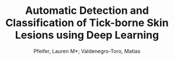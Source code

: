 ---
paperId: 34
author: Pfeifer, Lauren M*; Valdenegro-Toro, Matias
publicationauthor: Pfeifer, L. M.
title: Automatic Detection and Classification of Tick-borne Skin Lesions using Deep Learning
pdf: Pfeifer_ValdenegroToro_ShortPres_34.pdf
poster: Pfeifer_ValdenegroToro_ShortPres_34.png
alt: --
type: Poster
topic: Deep Learning
link: https://research.latinxinai.org/papers/neurips/2020/pdf/Pfeifer_ValdenegroToro_ShortPres_34.pdf
conference: neurips
year: 2020
tags: neurips-2020
---
